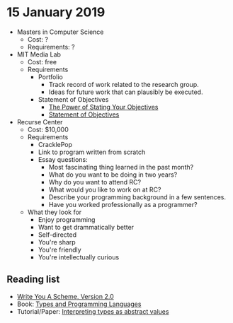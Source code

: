 # 15 January 2019

- Masters in Computer Science
  - Cost: ?
  - Requirements: ?
- MIT Media Lab
  - Cost: free
  - Requirements
    - Portfolio
      - Track record of work related to the research group.
      - Ideas for future work that can plausibly be executed.
    - Statement of Objectives
      - [The Power of Stating Your Objectives](https://medium.com/@raphaelschaad/the-power-of-stating-your-objectives-bac4d200ecae)
      - [Statement of Objectives](https://medium.com/@raphaelschaad/statement-of-objectives-4fbc4bf0b3b4)
- Recurse Center
  - Cost: $10,000
  - Requirements
    - CracklePop
    - Link to program written from scratch
    - Essay questions:
      - Most fascinating thing learned in the past month?
      - What do you want to be doing in two years?
      - Why do you want to attend RC?
      - What would you like to work on at RC?
      - Describe your programming background in a few sentences.
      - Have you worked professionally as a programmer?
  - What they look for
    - Enjoy programming
    - Want to get drammatically better
    - Self-directed
    - You're sharp
    - You're friendly
    - You're intellectually curious

## Reading list

- [Write You A Scheme, Version 2.0](https://wespiser.com/writings/wyas/00_overview.html)
- Book: [Types and Programming Languages](https://www.cis.upenn.edu/~bcpierce/tapl/)
- Tutorial/Paper: [Interpreting types as abstract values](http://okmij.org/ftp/Computation/FLOLAC/lecture.pdf)
